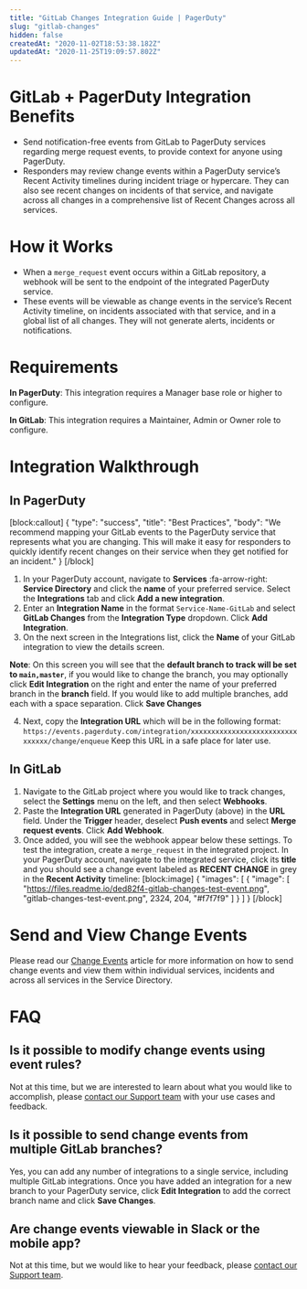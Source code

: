 ```yaml
---
title: "GitLab Changes Integration Guide | PagerDuty"
slug: "gitlab-changes"
hidden: false
createdAt: "2020-11-02T18:53:38.182Z"
updatedAt: "2020-11-25T19:09:57.802Z"
---
```

# GitLab + PagerDuty Integration Benefits

* Send notification-free events from GitLab to PagerDuty services regarding merge request events, to provide context for anyone using PagerDuty. 
* Responders may review change events within a PagerDuty service’s Recent Activity timelines during incident triage or hypercare. They can also see recent changes on incidents of that service, and navigate across all changes in a comprehensive list of Recent Changes across all services.

# How it Works

* When a `merge_request` event occurs within a GitLab repository, a webhook will be sent to the endpoint of the integrated PagerDuty service. 
* These events will be viewable as change events in the service’s Recent Activity timeline, on incidents associated with that service, and in a global list of all changes. They will not generate alerts, incidents or notifications. 

# Requirements

**In PagerDuty**: This integration requires a Manager base role or higher to configure.

**In GitLab**: This integration requires a Maintainer, Admin or Owner role to configure.

# Integration Walkthrough

## In PagerDuty
[block:callout]
{
  "type": "success",
  "title": "Best Practices",
  "body": "We recommend mapping your GitLab events to the PagerDuty service that represents what you are changing. This will make it easy for responders to quickly identify recent changes on their service when they get notified for an incident."
}
[/block]
1. In your PagerDuty account, navigate to **Services** :fa-arrow-right: **Service Directory** and click the **name** of your preferred service. Select the **Integrations** tab and click **Add a new integration**. 
2. Enter an **Integration Name** in the format `Service-Name-GitLab` and select **GitLab Changes** from the **Integration Type** dropdown. Click **Add Integration**.
3. On the next screen in the Integrations list, click the **Name** of your GitLab integration to view the details screen. 

**Note**: On this screen you will see that the **default branch to track will be set to `main,master`**, if you would like to change the branch, you may optionally click **Edit Integration** on the right and enter the name of your preferred branch in the **branch** field. If you would like to add multiple branches, add each with a space separation. Click **Save Changes**

4. Next, copy the **Integration URL** which will be in the following format: `https://events.pagerduty.com/integration/xxxxxxxxxxxxxxxxxxxxxxxxxxxxxxxx/change/enqueue` 
Keep this URL in a safe place for later use.

## In GitLab

1. Navigate to the GitLab project where you would like to track changes, select the **Settings** menu on the left, and then select **Webhooks**.
2. Paste the **Integration URL** generated in PagerDuty (above) in the **URL** field. Under the **Trigger** header, deselect **Push events** and select **Merge request events**. Click **Add Webhook**. 
3. Once added, you will see the webhook appear below these settings. To test the integration, create a `merge_request` in the integrated project. In your PagerDuty account, navigate to the integrated service, click its **title** and you should see a change event labeled as **RECENT CHANGE** in grey in the **Recent Activity** timeline:
[block:image]
{
  "images": [
    {
      "image": [
        "https://files.readme.io/ded82f4-gitlab-changes-test-event.png",
        "gitlab-changes-test-event.png",
        2324,
        204,
        "#f7f7f9"
      ]
    }
  ]
}
[/block]
# Send and View Change Events

Please read our [Change Events](https://support.pagerduty.com/docs/change-events) article for more information on how to send change events and view them within individual services, incidents and across all services in the Service Directory.

# FAQ

## Is it possible to modify change events using event rules?

Not at this time, but we are interested to learn about what you would like to accomplish, please [contact our Support team](https://www.pagerduty.com/contact-us/) with your use cases and feedback. 

## Is it possible to send change events from multiple GitLab branches?

Yes, you can add any number of integrations to a single service, including multiple GitLab integrations. Once you have added an integration for a new branch to your PagerDuty service, click **Edit Integration** to add the correct branch name and click **Save Changes**.

## Are change events viewable in Slack or the mobile app?

Not at this time, but we would like to hear your feedback, please [contact our Support team](https://www.pagerduty.com/contact-us/).